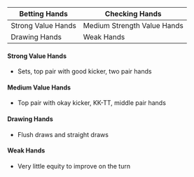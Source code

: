 | Betting Hands      | Checking Hands              |
| ------------------ | --------------------------- |
| Strong Value Hands | Medium Strength Value Hands |
| Drawing Hands      | Weak Hands                  |


#### Strong Value Hands
- Sets, top pair with good kicker, two pair hands

#### Medium Value Hands
- Top pair with okay kicker, KK-TT, middle pair hands

#### Drawing Hands
- Flush draws and straight draws

#### Weak Hands
- Very little equity to improve on the turn
